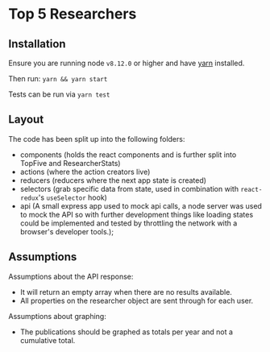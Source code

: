 # Top 5 Researchers

## Installation
Ensure you are running node `v8.12.0` or higher and have [yarn](https://yarnpkg.com/) installed.

Then run: `yarn && yarn start`

Tests can be run via `yarn test`

## Layout

The code has been split up into the following folders:
  - components (holds the react components and is further split into TopFive and ResearcherStats) 
  - actions (where the action creators live)
  - reducers (reducers where the next app state is created)
  - selectors (grab specific data from state, used in combination with `react-redux`'s `useSelector` hook)
  - api (A small express app used to mock api calls, a node server was used to mock the API so with further development things like loading states could be implemented and tested by throttling the network with a browser's developer tools.);

## Assumptions

Assumptions about the API response:

- It will return an empty array when there are no results available.
- All properties on the researcher object are sent through for each user.


Assumptions about graphing:
  - The publications should be graphed as totals per year and not a cumulative total.